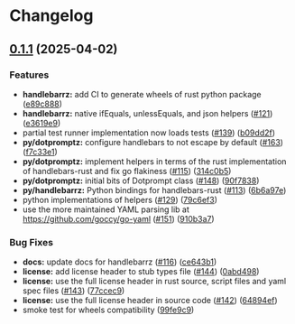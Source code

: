 # Changelog

## [0.1.1](https://github.com/AbeJLazaro/dotprompt-lazaro/compare/handlebarrz-v0.1.0...handlebarrz-0.1.1) (2025-04-02)


### Features

* **handlebarrz:** add CI to generate wheels of rust python package ([e89c888](https://github.com/AbeJLazaro/dotprompt-lazaro/commit/e89c888259eb880f63593bcab900955349dc3d36))
* **handlebarrz:** native ifEquals, unlessEquals, and json helpers ([#121](https://github.com/AbeJLazaro/dotprompt-lazaro/issues/121)) ([e3619e9](https://github.com/AbeJLazaro/dotprompt-lazaro/commit/e3619e906cd0b69d854ca50d798e36cf44c130bd))
* partial test runner implementation now loads tests ([#139](https://github.com/AbeJLazaro/dotprompt-lazaro/issues/139)) ([b09dd2f](https://github.com/AbeJLazaro/dotprompt-lazaro/commit/b09dd2f9b8029317ce484d6f32d5a3fb89f5f7e1))
* **py/dotpromptz:** configure handlebars to not escape by default ([#163](https://github.com/AbeJLazaro/dotprompt-lazaro/issues/163)) ([f7c33e1](https://github.com/AbeJLazaro/dotprompt-lazaro/commit/f7c33e1303476fd473e803f930ac1e1f9e1d87c9))
* **py/dotpromptz:** implement helpers in terms of the rust implementation of handlebars-rust and fix go flakiness ([#115](https://github.com/AbeJLazaro/dotprompt-lazaro/issues/115)) ([314c0b5](https://github.com/AbeJLazaro/dotprompt-lazaro/commit/314c0b5182aaad25bf4cfccb8207faa60f63256f))
* **py/dotpromptz:** initial bits of Dotprompt class ([#148](https://github.com/AbeJLazaro/dotprompt-lazaro/issues/148)) ([90f7838](https://github.com/AbeJLazaro/dotprompt-lazaro/commit/90f78384a958d41d78dee48497a78dfde11f4476))
* **py/handlebarrz:** Python bindings for handlebars-rust ([#113](https://github.com/AbeJLazaro/dotprompt-lazaro/issues/113)) ([6b6a97e](https://github.com/AbeJLazaro/dotprompt-lazaro/commit/6b6a97e01acc49f53586eb5b8b2b410ae82ce6ce))
* python implementations of helpers ([#129](https://github.com/AbeJLazaro/dotprompt-lazaro/issues/129)) ([79c6ef3](https://github.com/AbeJLazaro/dotprompt-lazaro/commit/79c6ef3e9cc472fed3a832c00a1515ceef0981da))
* use the more maintained YAML parsing lib at https://github.com/goccy/go-yaml ([#151](https://github.com/AbeJLazaro/dotprompt-lazaro/issues/151)) ([910b3a7](https://github.com/AbeJLazaro/dotprompt-lazaro/commit/910b3a72f3756296c3b01b96936a5bc4c9fa88ef))


### Bug Fixes

* **docs:** update docs for handlebarrz ([#116](https://github.com/AbeJLazaro/dotprompt-lazaro/issues/116)) ([ce643b1](https://github.com/AbeJLazaro/dotprompt-lazaro/commit/ce643b1f5299ba2a6b214fb57965980d412c1a7b))
* **license:** add license header to stub types file ([#144](https://github.com/AbeJLazaro/dotprompt-lazaro/issues/144)) ([0abd498](https://github.com/AbeJLazaro/dotprompt-lazaro/commit/0abd49848548f2148a37ec686d703126d8fe8504))
* **license:** use the full license header in rust source, script files and yaml spec files ([#143](https://github.com/AbeJLazaro/dotprompt-lazaro/issues/143)) ([77ccec9](https://github.com/AbeJLazaro/dotprompt-lazaro/commit/77ccec93a4bf5ccd65932a701676554866e68c6f))
* **license:** use the full license header in source code ([#142](https://github.com/AbeJLazaro/dotprompt-lazaro/issues/142)) ([64894ef](https://github.com/AbeJLazaro/dotprompt-lazaro/commit/64894ef898876b861c6c244d522f634cd8fcc842))
* smoke test for wheels compatibility ([99fe9c9](https://github.com/AbeJLazaro/dotprompt-lazaro/commit/99fe9c973ef3a5c1802b1786d88db93ece8493e2))
